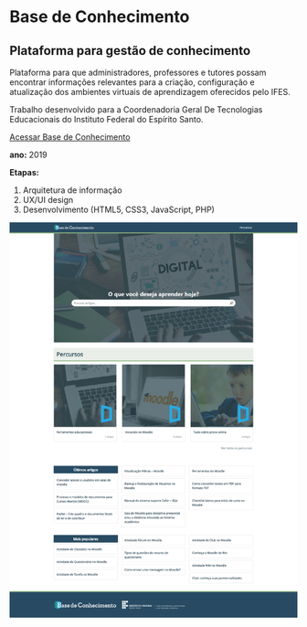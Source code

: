 # Base de Conhecimento
## Plataforma para gestão de conhecimento

Plataforma para que administradores, professores e tutores possam encontrar informações relevantes para a criação, configuração e atualização dos ambientes virtuais de aprendizagem oferecidos pelo IFES.

Trabalho desenvolvido para a Coordenadoria Geral De Tecnologias Educacionais do Instituto Federal do Espírito Santo.

[Acessar Base de Conhecimento](http://conhecimento.cefor.ifes.edu.br")

**ano:** 2019

**Etapas:**
1. Arquitetura de informação
2. UX/UI design
3. Desenvolvimento (HTML5, CSS3, JavaScript, PHP) 

![Base de Conehcimento - IFES](/baseconhecimento.png)

